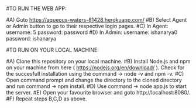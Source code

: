 #TO RUN THE WEB APP:

#A) Goto https://aqueous-waters-81428.herokuapp.com/ 
#B) Select Agent or Admin button to go to their respective login pages.
#C) In Agent:
    username: 5
    password: password
#D) In Admin:
    username: ishanarya0
    password: ishanarya
    
 #TO RUN ON YOUR LOCAL MACHINE:
 
 #A) Clone this repository on your local machine.
 #B) Install Node.js and npm on your machine from here ( https://nodejs.org/en/download/ ).
    Check for the succesfull installation using the command -> node -v and npm -v.
 #C) Open command prompt and change the directory to the cloned directory and run command -> npm install.
 #D) Use command -> node app.js to start the server.
 #E) Open your favourite browser and goto http://localhost:8080/.
 #F) Repeat steps B,C,D as above.
 


